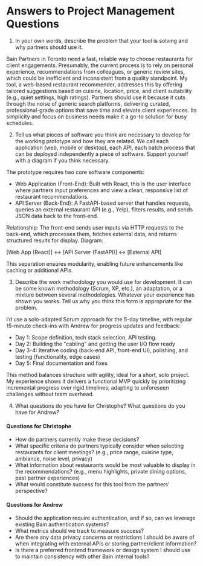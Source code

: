 # Answers to Project Management Questions

1. In your own words, describe the problem that your tool is solving and why partners should use it.

Bain Partners in Toronto need a fast, reliable way to choose restaurants for client engagements. Presumably, the current process is to rely on personal experience, recommendations from colleagues, or generic review sites, which could be inefficient and inconsistent from a quality standpoint. My tool, a web-based restaurant recommender, addresses this by offering tailored suggestions based on cuisine, location, price, and client suitability (e.g., quiet settings, high ratings). Partners should use it because it cuts through the noise of generic search platforms, delivering curated, professional-grade options that save time and elevate client experiences. Its simplicity and focus on business needs make it a go-to solution for busy schedules.

2. Tell us what pieces of software you think are necessary to develop for the working prototype and how they are related. We call each application (web, mobile or desktop), each API, each batch process that can be deployed independently a piece of software. Support yourself with a diagram if you think necessary.

The prototype requires two core software components:

- Web Application (Front-End): Built with React, this is the user interface where partners input preferences and view a clean, responsive list of restaurant recommendations.
- API Server (Back-End): A FastAPI-based server that handles requests, queries an external restaurant API (e.g., Yelp), filters results, and sends JSON data back to the front-end.

Relationship: The front-end sends user inputs via HTTP requests to the back-end, which processes them, fetches external data, and returns structured results for display. Diagram:

[Web App (React)] ↔ [API Server (FastAPI)] ↔ [External API]

This separation ensures modularity, enabling future enhancements like caching or additional APIs.

3. Describe the work methodology you would use for development. It can be some known methodology (Scrum, XP, etc.), an adaptation, or a mixture between several methodologies. Whatever your experience has shown you works. Tell us why you think this form is appropriate for the problem.

I’d use a solo-adapted Scrum approach for the 5-day timeline, with regular 15-minute check-ins with Andrew for progress updates and feedback:

- Day 1: Scope definition, tech stack selection, API testing.
- Day 2: Building the "cabling" and getting the user I/O flow ready
- Day 3-4: Iterative coding (back-end API, front-end UI), polishing, and testing (functionality, edge cases)
- Day 5: Final documentation and fixes

This method balances structure with agility, ideal for a short, solo project. My experience shows it delivers a functional MVP quickly by prioritizing incremental progress over rigid timelines, adapting to unforeseen challenges without team overhead.

4. What questions do you have for Christophe? What questions do you have for Andrew?

#### Questions for Christophe

- How do partners currently make these decisions?
- What specific criteria do partners typically consider when selecting restaurants for client meetings? (e.g., price range, cuisine type, ambiance, noise level, privacy)
- What information about restaurants would be most valuable to display in the recommendations? (e.g., menu highlights, private dining options, past partner experiences)
- What would constitute success for this tool from the partners' perspective?

#### Questions for Andrew

- Should the application require authentication, and if so, can we leverage existing Bain authentication systems?
- What metrics should we track to measure success?
- Are there any data privacy concerns or restrictions I should be aware of when integrating with external APIs or storing partner/client information?
- Is there a preferred frontend framework or design system I should use to maintain consistency with other Bain internal tools?
